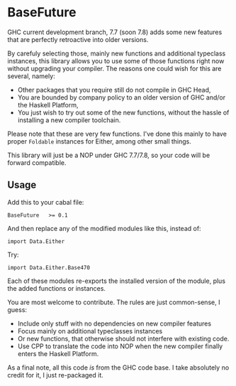 BaseFuture
==========

GHC current development branch, 7.7 (soon 7.8) adds some new features that are perfectly retroactive into older versions.

By carefuly selecting those, mainly new functions and additional typeclass instances, this library allows you to
use some of those functions right now without upgrading your compiler. The reasons one could wish for this are several,
namely:

* Other packages that you require still do not compile in GHC Head,
* You are bounded by company policy to an older version of GHC and/or the Haskell Platform,
* You just wish to try out some of the new functions, without the hassle of installing a new compiler toolchain.

Please note that these are very few functions. I've done this mainly to have proper ```Foldable``` instances for Either,
among other small things.

This library will just be a NOP under GHC 7.7/7.8, so your code will be forward compatible.

Usage
-----

Add this to your cabal file:

```
BaseFuture   >= 0.1
```

And then replace any of the modified modules like this, instead of:

```
import Data.Either
```

Try:

```
import Data.Either.Base470
```

Each of these modules re-exports the installed version of the module, plus the added functions or instances.


You are most welcome to contribute. The rules are just common-sense, I guess:

* Include only stuff with no dependencies on new compiler features
* Focus mainly on additional typeclasses instances
* Or new functions, that otherwise should not interfere with existing code.
* Use CPP to translate the code into NOP when the new compiler finally enters the Haskell Platform.

As a final note, all this code _is_ from the GHC code base. I take absolutely no credit for it, I just re-packaged it.
